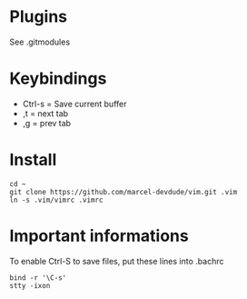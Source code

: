 # Plugins

See .gitmodules


# Keybindings

- Ctrl-s = Save current buffer
- ,t = next tab
- ,g = prev tab


# Install

    cd ~
    git clone https://github.com/marcel-devdude/vim.git .vim
    ln -s .vim/vimrc .vimrc


# Important informations

To enable Ctrl-S to save files, put these lines into .bachrc

    bind -r '\C-s'
    stty -ixon
